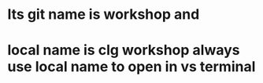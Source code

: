 # Its git name is  workshop and 
# local name is clg workshop always use local name to open in vs terminal